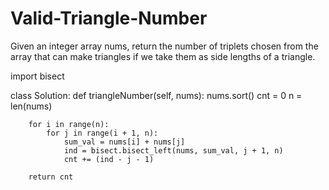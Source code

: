 # Valid-Triangle-Number

Given an integer array nums, return the number of triplets chosen from the array that can make triangles if we take them as side lengths of a triangle.

import bisect

class Solution:
    def triangleNumber(self, nums):
        nums.sort()
        cnt = 0
        n = len(nums)

        for i in range(n):
            for j in range(i + 1, n):
                sum_val = nums[i] + nums[j]
                ind = bisect.bisect_left(nums, sum_val, j + 1, n)
                cnt += (ind - j - 1)

        return cnt
